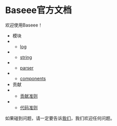 # Baseee官方文档
欢迎使用Baseee！  
+ 模块  
+  +   [log](https://github.com/chhdao/Baseee/blob/master/docs/zh-cn/log/log_index.md)  
+  +   [string](https://github.com/chhdao/Baseee/blob/master/docs/zh-cn/string/string_index.md)  
+  +   [parser](https://github.com/chhdao/Baseee/blob/master/docs/zh-cn/parser/parser_index.md)  
+  +   [components](https://github.com/chhdao/Baseee/blob/master/docs/zh-cn/components/components_index.md)    
+ 贡献
+  +   [贡献准则](https://github.com/chhdao/Baseee/blob/master/docs/zh-cn/ContributionRules.md)
+  +   [代码准则](https://github.com/chhdao/Baseee/blob/master/docs/zh-cn/CodeRules.md)


如果碰到问题，请一定要告诉[我们](https://github.com/chhdao/Baseee/issues)，我们欢迎任何问题。   